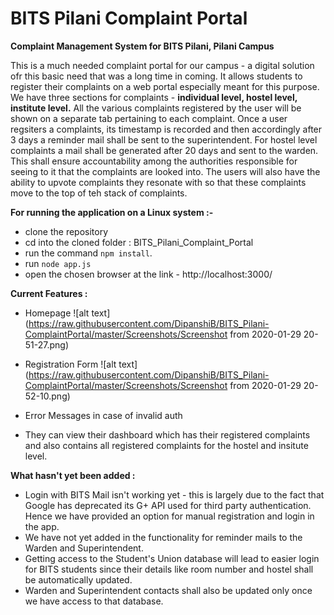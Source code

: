 # BITS Pilani Complaint Portal 
**Complaint Management System for BITS Pilani, Pilani Campus**

This is a much needed complaint portal for our campus - a digital solution ofr this basic need that was a long time in coming. It allows students to register their complaints on a web portal especially meant for this purpose. 
We have three sections for complaints - **individual level, hostel level, institute level.** 
All the various complaints registered by the user will be shown on a separate tab pertaining to each complaint. 
Once a user regsiters a complaints, its timestamp is recorded and then accordingly after 3 days a reminder mail shall be sent to the superintendent. For hostel level complaints a mail shall be generated after 20 days and sent to the warden. 
This shall ensure accountability among the authorities responsible for seeing to it that the complaints are looked into. 
The users will also have the ability to upvote complaints they resonate with so that these complaints move to the top of teh stack of complaints.

**For running the application on a Linux system :-** 
 - clone the repository
 - cd into the cloned folder : BITS_Pilani_Complaint_Portal
 - run the command `npm install`. 
 - run `node app.js`
 - open the chosen browser at the link - http://localhost:3000/

**Current Features :**
 - Homepage 
   ![alt text](https://raw.githubusercontent.com/DipanshiB/BITS_Pilani-ComplaintPortal/master/Screenshots/Screenshot from 2020-01-29 20-51-27.png)
  - Registration Form 
   ![alt text](https://raw.githubusercontent.com/DipanshiB/BITS_Pilani-ComplaintPortal/master/Screenshots/Screenshot from 2020-01-29 20-52-10.png)
  - Error Messages in case of invalid auth

 - They can view their dashboard which has their registered complaints and also contains all registered complaints for the hostel and insitute level. 
 
**What hasn't yet been added :**
 - Login with BITS Mail isn't working yet - this is largely due to the fact that Google has deprecated its G+ API used for third party authentication. Hence we have provided an option for manual registration and login in the app. 
 - We have not yet added in the functionality for reminder mails to the Warden and Superintendent.
 - Getting access to the Student's Union database will lead to easier login for BITS students since their details like room number and hostel shall be automatically updated. 
 - Warden and Superintendent contacts shall also be updated only once we have access to that database. 

